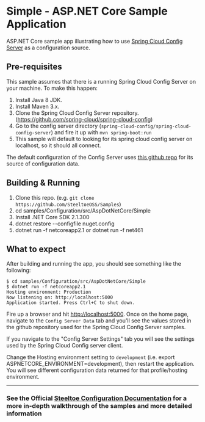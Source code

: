 # Simple - ASP.NET Core Sample Application

ASP.NET Core sample app illustrating how to use [Spring Cloud Config Server](http://projects.spring.io/spring-cloud) as a configuration source.

## Pre-requisites

This sample assumes that there is a running Spring Cloud Config Server on your machine. To make this happen:

1. Install Java 8 JDK.
1. Install Maven 3.x.
1. Clone the Spring Cloud Config Server repository. (<https://github.com/spring-cloud/spring-cloud-config>)
1. Go to the config server directory (`spring-cloud-config/spring-cloud-config-server`) and fire it up with `mvn spring-boot:run`
1. This sample will default to looking for its spring cloud config server on localhost, so it should all connect.

The default configuration of the Config Server uses [this github repo](https://github.com/spring-cloud-samples/config-repo) for its source of configuration data.

## Building & Running

1. Clone this repo. (e.g. `git clone https://github.com/SteeltoeOSS/Samples`)
1. cd samples/Configuration/src/AspDotNetCore/Simple
1. Install .NET Core SDK 2.1.300
1. dotnet restore --configfile nuget.config
1. dotnet run -f netcoreapp2.1 or dotnet run -f net461

## What to expect

After building and running the app, you should see something like the following:

```text
$ cd samples/Configuration/src/AspDotNetCore/Simple
$ dotnet run -f netcoreapp2.1
Hosting environment: Production
Now listening on: http://localhost:5000
Application started. Press Ctrl+C to shut down.
```

Fire up a browser and hit <http://localhost:5000>.  Once on the home page, navigate to the `Config Server Data` tab and you'll see the values stored in the github repository used for the Spring Cloud Config Server samples.

If you navigate to the "Config Server Settings" tab you will see the settings used by the Spring Cloud Config server client.

Change the Hosting environment setting to `development` (i.e. export ASPNETCORE_ENVIRONMENT=development), then restart the application. You will see different configuration data returned for that profile/hosting environment.

---

### See the Official [Steeltoe Configuration Documentation](https://steeltoe.io/docs/steeltoe-configuration) for a more in-depth walkthrough of the samples and more detailed information